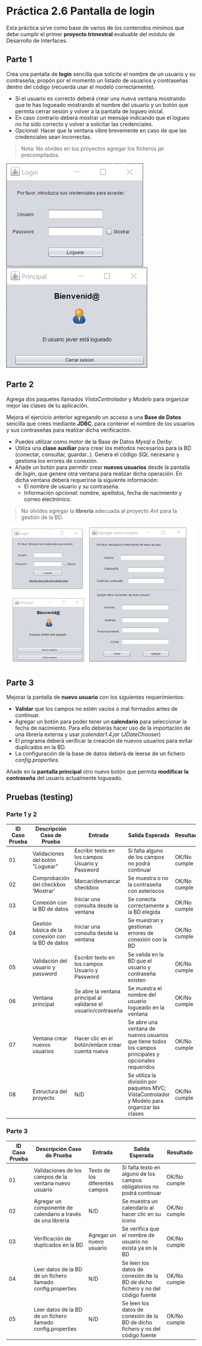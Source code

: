 # Práctica 2.6 Pantalla de login

Esta práctica sirve como base de varios de los contenidos mínimos que debe cumplir el primer **proyecto trimestral** evaluable del módulo de Desarrollo de Interfaces.

## Parte 1

Crea una pantalla de **login** sencilla que solicite el nombre de un usuario y su contraseña; propón por el momento un listado de usuarios y contraseñas dentro del código (recuerda usar el modelo correctamente).
- Si el usuario es correcto deberá crear una nueva ventana mostrando que te has logueado mostrando el nombre del usuario y un botón que permita cerrar sesión y volver a la pantalla de logueo inicial.
- En caso contrario deberá mostrar un mensaje indicando que el logueo no ha sido correcto y volver a solicitar las credenciales.
- *Opcional*: Hacer que la ventana vibre brevemente en caso de que las credenciales sean incorrectas.

> Nota: No olvides en tus proyectos agregar los ficheros jar precompilados.


![](media/05a6f0e7b87c4893f589def93ec7388d.png) ![](media/97e6f7691fc01c201777beb206893ea7.png)

## Parte 2
Agrega dos paquetes llamados *VistaControlador* y *Modelo* para organizar mejor las clases de tu aplicación.

Mejora el ejercicio anterior agregando un acceso a una **Base de Datos** sencilla que crees mediante **JDBC**, para contener el nombre de los usuarios y sus contraseñas para realizar dicha verificación.
- Puedes utilizar como motor de la Base de Datos *Mysql* o *Derby*.
- Utiliza una **clase auxiliar** para crear los métodos necesarios para la BD (conectar, consultar, guardar..). Genera el código *SQL* necesario y gestiona los errores de conexión.
- Añade un botón para permitir crear **nuevos usuarios** desde la pantalla de *login*, que genere otra ventana para realizar dicha operación. En dicha ventana deberá requerirse la siguiente información:
	-  El nombre de usuario y su contraseña.
	-  Información *opcional*: nombre, apellidos, fecha de nacimiento y correo electrónico.

	
> No olvides agregar la **librería** adecuada al proyecto *Ant* para la gestión de la BD.


![](media/702a2963751b73f63199fb0a32c401ee.png)


## Parte 3

Mejorar la pantalla de **nuevo usuario** con los siguientes requerimientos:
- **Validar** que los campos no estén vacíos o mal formados antes de continuar.
- Agregar un botón para poder tener un **calendario** para seleccionar la fecha de nacimiento. Para ello deberás hacer uso de la importación de una librería externa y usar *jcalendar1.4.jar* (*JDateChooser*)
- El programa deberá verificar la creación de nuevos usuarios para evitar duplicados en la BD.
- La configuración de la base de datos deberá de leerse de un fichero *config.properties*.

Añade en la **pantalla principal** otro nuevo botón que permita **modificar la contraseña** del usuario actualmente logueado.


## Pruebas (testing)

### Parte 1 y 2

| ID Caso Prueba | Descripción Caso de Prueba                     | Entrada                                 | Salida Esperada                                                           | Resultado   |
|----------------|-----------------------------------------------|-----------------------------------------|---------------------------------------------------------------------------|-------------|
| 01             | Validaciones del botón "Loguear"               | Escribir texto en los campos Usuario y Password     | Si falta alguno de los campos no podrá continuar                  | OK/No cumple|
| 02             | Comprobación del checkbox 'Mostrar'           | Marcar/desmarcar checkbox     | Se muestra o no la contraseña con asteriscos                      | OK/No cumple|
| 03             | Conexión con la BD de datos                          | Iniciar una consulta desde la ventana   | Se conecta correctamente a la BD elegida | OK/No cumple|
| 04             | Gestión básica de la conexión con la BD de datos                          | Iniciar una consulta desde la ventana   | Se muestran y gestionan errores de conexión con la BD | OK/No cumple|
| 05             | Validación del usuario y password    | Escribir texto en los campos Usuario y Password     | Se valida en la BD que el usuario y contraseña existen | OK/No cumple|
| 06             | Ventana principal                     | Se abre la ventana principal al validarse el usuario/contraseña | Se muestra el nombre del usuario logueado en la ventana | OK/No cumple|
| 07             | Ventana crear nuevos usuarios                        | Hacer clic en el botón/enlace crear cuenta nueva   | Se abre una ventana de nuevos usuarios que tiene todos los campos principales y opcionales requeridos | OK/No cumple|
| 08             | Estructura del proyecto                        | N/D   | Se utiliza la división por paquetes MVC; VistaControlador y Modelo para organizar las clases | OK/No cumple|

### Parte 3

| ID Caso Prueba | Descripción Caso de Prueba                     | Entrada                                 | Salida Esperada                                                           | Resultado   |
|----------------|-----------------------------------------------|-----------------------------------------|---------------------------------------------------------------------------|-------------|
| 01             | Validaciones de los campos de la ventana nuevo usuario               | Texto de los diferentes campos     | Si falta texto en alguno de los campos obligatorios no podrá continuar                  | OK/No cumple|
| 02             | Agregar un componente de calendario a través de una librería          | N/D     | Se muestra un calendario al hacer clic en su icono                      | OK/No cumple|
| 03             | Verificación de duplicados en la BD                          | Agregar un nuevo usuario   | Se verifica que el nombre de usuario no exista ya en la BD | OK/No cumple|
| 04             | Leer datos de la BD de un fichero llamado config.properties                          | N/D   | Se leen los datos de conexión de la BD de dicho fichero y no del código fuente | OK/No cumple|
| 05             | Leer datos de la BD de un fichero llamado config.properties                          | N/D   | Se leen los datos de conexión de la BD de dicho fichero y no del código fuente | OK/No cumple|





